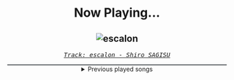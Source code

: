 <div align="center"> 
<h1>Now Playing...</h1>

![escalon](https://i.scdn.co/image/ab67616d00001e029b2d69625ad684d9805f07b5)
--
_<samp><a href="https://open.spotify.com/track/6QPfde4se5bL2IgCeKHTym">Track: escalon - Shiro SAGISU</a></samp>_

<div style="border: 1px #4B5054 solid"></div>
<details>
  <summary>
    Previous played songs
  </summary>
  <table>
    <thead>
      <tr>
        <th>
          Artist
        </th>
        <th>
          Song
        </th>
        <th>
          Link
        </th>
      </tr>
    </thead>
    <tbody>
      <tr><td>Shiro SAGISU</td><td>escalon</td><td><a href="https://open.spotify.com/track/6QPfde4se5bL2IgCeKHTym">https://open.spotify.com/track/6QPfde4se5bL2IgCeKHTym</a></td></tr><tr><td>Shiro SAGISU</td><td>clavar la espada</td><td><a href="https://open.spotify.com/track/4QRCdMTZegDH27rOUbOEFY">https://open.spotify.com/track/4QRCdMTZegDH27rOUbOEFY</a></td></tr><tr><td>Shiro SAGISU</td><td>Treachery</td><td><a href="https://open.spotify.com/track/6a7su3dkJJXidSuFiowJC2">https://open.spotify.com/track/6a7su3dkJJXidSuFiowJC2</a></td></tr><tr><td>Orbit Culture</td><td>Odyssey</td><td><a href="https://open.spotify.com/track/2lo3yIHD77eNRZUikHjU7k">https://open.spotify.com/track/2lo3yIHD77eNRZUikHjU7k</a></td></tr><tr><td>Orbit Culture</td><td>I, the Wolf</td><td><a href="https://open.spotify.com/track/67SNHsZTArBO7C3Iq0cXkt">https://open.spotify.com/track/67SNHsZTArBO7C3Iq0cXkt</a></td></tr><tr><td>Orbit Culture</td><td>Wings of Dragons</td><td><a href="https://open.spotify.com/track/4mAVshe6qLHWcv6pRkkSNm">https://open.spotify.com/track/4mAVshe6qLHWcv6pRkkSNm</a></td></tr><tr><td>Orbit Culture</td><td>Blacksphere</td><td><a href="https://open.spotify.com/track/4hmNygAFC75WjpkM6PQ1uw">https://open.spotify.com/track/4hmNygAFC75WjpkM6PQ1uw</a></td></tr><tr><td>Orbit Culture</td><td>Black Mountain</td><td><a href="https://open.spotify.com/track/5eWl0vAfIEhpY5Y69ZHTdS">https://open.spotify.com/track/5eWl0vAfIEhpY5Y69ZHTdS</a></td></tr><tr><td>Orbit Culture</td><td>The Sparrow</td><td><a href="https://open.spotify.com/track/60CDw18SXFe6YXmYGtORWn">https://open.spotify.com/track/60CDw18SXFe6YXmYGtORWn</a></td></tr><tr><td>Orbit Culture</td><td>Obscurity</td><td><a href="https://open.spotify.com/track/0SYH2U24OGqB5fNassMzQm">https://open.spotify.com/track/0SYH2U24OGqB5fNassMzQm</a></td></tr><tr><td>Orbit Culture</td><td>Flight of the Fireflies</td><td><a href="https://open.spotify.com/track/6afLP5YQyVsgvX8u3boaR6">https://open.spotify.com/track/6afLP5YQyVsgvX8u3boaR6</a></td></tr><tr><td>Orbit Culture</td><td>Obsession</td><td><a href="https://open.spotify.com/track/0HLBb4gtsSoJkRN0LqkRt5">https://open.spotify.com/track/0HLBb4gtsSoJkRN0LqkRt5</a></td></tr><tr><td>Orbit Culture</td><td>A Sailor's Tale</td><td><a href="https://open.spotify.com/track/62inNEs5ZNyJ2NhwVI1MUl">https://open.spotify.com/track/62inNEs5ZNyJ2NhwVI1MUl</a></td></tr><tr><td>Orbit Culture</td><td>Mirrorslave</td><td><a href="https://open.spotify.com/track/0Am0HpCbhCXnH7HSDvZz0w">https://open.spotify.com/track/0Am0HpCbhCXnH7HSDvZz0w</a></td></tr><tr><td>Nonpoint</td><td>Divided.. Conquer Them</td><td><a href="https://open.spotify.com/track/33PLlXkjlbEEogLlHA7hyJ">https://open.spotify.com/track/33PLlXkjlbEEogLlHA7hyJ</a></td></tr><tr><td>Breaking Benjamin</td><td>Fade Away</td><td><a href="https://open.spotify.com/track/6PkquTvmXuL0BuHqC0nZEB">https://open.spotify.com/track/6PkquTvmXuL0BuHqC0nZEB</a></td></tr><tr><td>Orbit Culture</td><td>Alienated</td><td><a href="https://open.spotify.com/track/2XYiG3Hk8npxB78QbN5gqA">https://open.spotify.com/track/2XYiG3Hk8npxB78QbN5gqA</a></td></tr><tr><td>Evans Blue</td><td>Erase My Scars</td><td><a href="https://open.spotify.com/track/6njppEOeoUxbEx1BAXsF8p">https://open.spotify.com/track/6njppEOeoUxbEx1BAXsF8p</a></td></tr><tr><td>Breaking Benjamin</td><td>Had Enough</td><td><a href="https://open.spotify.com/track/7u93rCmIM9mBoT4mvfUBTZ">https://open.spotify.com/track/7u93rCmIM9mBoT4mvfUBTZ</a></td></tr><tr><td>Linkin Park</td><td>Heavy Is the Crown</td><td><a href="https://open.spotify.com/track/3fgehc497TFqKH1zBL2YNK">https://open.spotify.com/track/3fgehc497TFqKH1zBL2YNK</a></td></tr>
    </tbody>
  </table>
</details>

</div>

